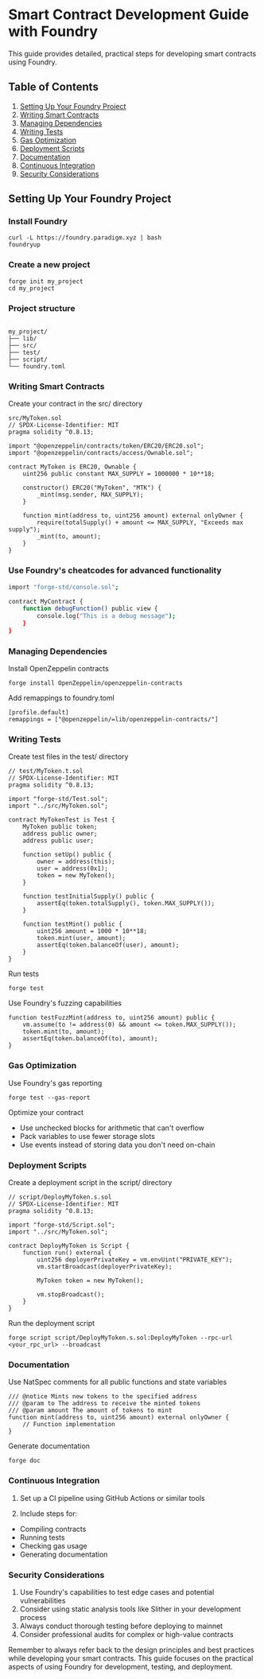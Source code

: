 # Smart Contract Development Guide with Foundry

This guide provides detailed, practical steps for developing smart contracts using Foundry.

## Table of Contents

1. [Setting Up Your Foundry Project](#setting-up-your-foundry-project)
2. [Writing Smart Contracts](#writing-smart-contracts)
3. [Managing Dependencies](#managing-dependencies)
4. [Writing Tests](#writing-tests)
5. [Gas Optimization](#gas-optimization)
6. [Deployment Scripts](#deployment-scripts)
7. [Documentation](#documentation)
8. [Continuous Integration](#continuous-integration)
9. [Security Considerations](#security-considerations)

## Setting Up Your Foundry Project

### Install Foundry

```
curl -L https://foundry.paradigm.xyz | bash
foundryup
```


### Create a new project

```
forge init my_project
cd my_project
```

### Project structure

```

my_project/
├── lib/
├── src/
├── test/
├── script/
└── foundry.toml
```

### Writing Smart Contracts

Create your contract in the src/ directory

```
src/MyToken.sol
// SPDX-License-Identifier: MIT
pragma solidity ^0.8.13;

import "@openzeppelin/contracts/token/ERC20/ERC20.sol";
import "@openzeppelin/contracts/access/Ownable.sol";

contract MyToken is ERC20, Ownable {
    uint256 public constant MAX_SUPPLY = 1000000 * 10**18;

    constructor() ERC20("MyToken", "MTK") {
        _mint(msg.sender, MAX_SUPPLY);
    }

    function mint(address to, uint256 amount) external onlyOwner {
        require(totalSupply() + amount <= MAX_SUPPLY, "Exceeds max supply");
        _mint(to, amount);
    }
}
```


### Use Foundry's cheatcodes for advanced functionality

```bash
import "forge-std/console.sol";

contract MyContract {
    function debugFunction() public view {
        console.log("This is a debug message");
    }
}
```

### Managing Dependencies

Install OpenZeppelin contracts

```
forge install OpenZeppelin/openzeppelin-contracts
```

Add remappings to foundry.toml

```
[profile.default]
remappings = ["@openzeppelin/=lib/openzeppelin-contracts/"]
```

### Writing Tests

Create test files in the test/ directory

```
// test/MyToken.t.sol
// SPDX-License-Identifier: MIT
pragma solidity ^0.8.13;

import "forge-std/Test.sol";
import "../src/MyToken.sol";

contract MyTokenTest is Test {
    MyToken public token;
    address public owner;
    address public user;

    function setUp() public {
        owner = address(this);
        user = address(0x1);
        token = new MyToken();
    }

    function testInitialSupply() public {
        assertEq(token.totalSupply(), token.MAX_SUPPLY());
    }

    function testMint() public {
        uint256 amount = 1000 * 10**18;
        token.mint(user, amount);
        assertEq(token.balanceOf(user), amount);
    }
}

```

Run tests

```
forge test
```

Use Foundry's fuzzing capabilities

```
function testFuzzMint(address to, uint256 amount) public {
    vm.assume(to != address(0) && amount <= token.MAX_SUPPLY());
    token.mint(to, amount);
    assertEq(token.balanceOf(to), amount);
}
```

### Gas Optimization

Use Foundry's gas reporting

```
forge test --gas-report
```

Optimize your contract

- Use unchecked blocks for arithmetic that can't overflow
- Pack variables to use fewer storage slots
- Use events instead of storing data you don't need on-chain

### Deployment Scripts

Create a deployment script in the script/ directory

```
// script/DeployMyToken.s.sol
// SPDX-License-Identifier: MIT
pragma solidity ^0.8.13;

import "forge-std/Script.sol";
import "../src/MyToken.sol";

contract DeployMyToken is Script {
    function run() external {
        uint256 deployerPrivateKey = vm.envUint("PRIVATE_KEY");
        vm.startBroadcast(deployerPrivateKey);

        MyToken token = new MyToken();

        vm.stopBroadcast();
    }
}
```

Run the deployment script

```
forge script script/DeployMyToken.s.sol:DeployMyToken --rpc-url <your_rpc_url> --broadcast
```

### Documentation

Use NatSpec comments for all public functions and state variables

```
/// @notice Mints new tokens to the specified address
/// @param to The address to receive the minted tokens
/// @param amount The amount of tokens to mint
function mint(address to, uint256 amount) external onlyOwner {
    // Function implementation
}
```

Generate documentation

```
forge doc
```

### Continuous Integration

1. Set up a CI pipeline using GitHub Actions or similar tools

2. Include steps for:

- Compiling contracts
- Running tests
- Checking gas usage
- Generating documentation



### Security Considerations

1. Use Foundry's capabilities to test edge cases and potential vulnerabilities
2. Consider using static analysis tools like Slither in your development process
3. Always conduct thorough testing before deploying to mainnet
4. Consider professional audits for complex or high-value contracts

Remember to always refer back to the design principles and best practices while developing your smart contracts. This guide focuses on the practical aspects of using Foundry for development, testing, and deployment.
